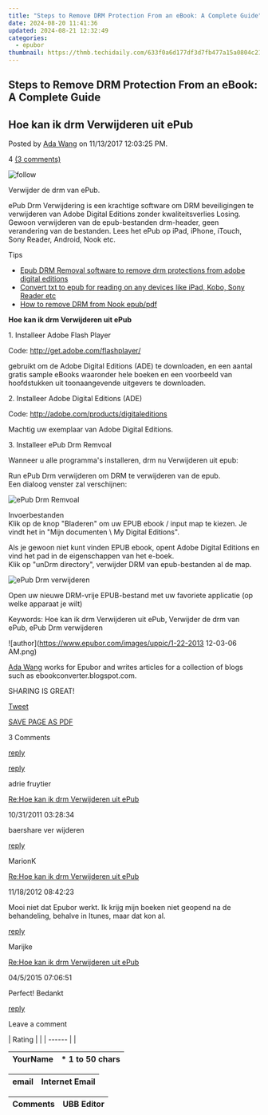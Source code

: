 ```yaml
---
title: "Steps to Remove DRM Protection From an eBook: A Complete Guide"
date: 2024-08-20 11:41:36
updated: 2024-08-21 12:32:49
categories:
  - epubor
thumbnail: https://thmb.techidaily.com/633f0a6d177df3d7fb477a15a0804c21edff9926ab23c2607a0458a0d217d945.jpeg
---
```


## Steps to Remove DRM Protection From an eBook: A Complete Guide

## Hoe kan ik drm Verwijderen uit ePub

Posted by [Ada Wang](https://plus.google.com/+AdaWang/posts) on 11/13/2017 12:03:25 PM.

4 [(3 comments)](http://www.epubor.com/#comment-area) 



![follow](http://www.epubor.com/images/follow.png)

Verwijder de drm van ePub.

ePub Drm Verwijdering is een krachtige software om DRM beveiligingen te verwijderen van Adobe Digital Editions zonder kwaliteitsverlies Losing. Gewoon verwijderen van de epub-bestanden drm-header, geen verandering van de bestanden. Lees het ePub op iPad, iPhone, iTouch, Sony Reader, Android, Nook etc. 

[](https://tools.techidaily.com/epubor/ultimate/) [](https://tools.techidaily.com/epubor/ultimate/) 

Tips

* [Epub DRM Removal software to remove drm protections from adobe digital editions](https://tools.techidaily.com/epubor/products/)
* [Convert txt to epub for reading on any devices like iPad, Kobo, Sony Reader etc](https://tools.techidaily.com/epubor/products/)
* [How to remove DRM from Nook epub/pdf](https://tools.techidaily.com/epubor/nook-drm-removal/)

**Hoe kan ik drm Verwijderen uit ePub**  
  
1\. Installeer Adobe Flash Player   
  
Code: http://get.adobe.com/flashplayer/   
  
gebruikt om de Adobe Digital Editions (ADE) te downloaden, en een aantal gratis sample eBooks waaronder hele boeken en een voorbeeld van hoofdstukken uit toonaangevende uitgevers te downloaden.   

2\. Installeer Adobe Digital Editions (ADE)   
  
Code: http://adobe.com/products/digitaleditions   
  
Machtig uw exemplaar van Adobe Digital Editions.   
  
3\. Installeer ePub Drm Remvoal   
  
Wanneer u alle programma's installeren, drm nu Verwijderen uit epub:   
  
Run ePub Drm verwijderen om DRM te verwijderen van de epub.   
Een dialoog venster zal verschijnen:   
  
![ePub Drm Remvoal](https://www.epubor.com/images/epubdrmremoval.jpg "ePub Drm Removal")  
  
Invoerbestanden   
Klik op de knop "Bladeren" om uw EPUB ebook / input map te kiezen. Je vindt het in "Mijn documenten \\ My Digital Editions".   
  
Als je gewoon niet kunt vinden EPUB ebook, opent Adobe Digital Editions en vind het pad in de eigenschappen van het e-boek.   
Klik op "unDrm directory", verwijder DRM van epub-bestanden al de map.   
  
![ePub Drm verwijderen](https://www.epubor.com/images/epubdrmremoval1.jpg "ePub Drm verwijderen")  
  
Open uw nieuwe DRM-vrije EPUB-bestand met uw favoriete applicatie (op welke apparaat je wilt)

[](https://tools.techidaily.com/epubor/ultimate/) [](https://tools.techidaily.com/epubor/ultimate/) 

Keywords: Hoe kan ik drm Verwijderen uit ePub, Verwijder de drm van ePub, ePub Drm verwijderen

![author](https://www.epubor.com/images/uppic/1-22-2013 12-03-06 AM.png)

[Ada Wang](https://plus.google.com/+AdaWang/posts) works for Epubor and writes articles for a collection of blogs such as ebookconverter.blogspot.com.

SHARING IS GREAT!

[Tweet](https://twitter.com/share) 

[SAVE PAGE AS PDF](https://tools.techidaily.com/epubor/products/) 



3 Comments

[reply](https://tools.techidaily.com/epubor/products/) 

[reply](https://tools.techidaily.com/epubor/products/) 

adrie fruytier

[Re:Hoe kan ik drm Verwijderen uit ePub](https://tools.techidaily.com/epubor/products/)

10/31/2011 03:28:34

baershare ver wijderen

[reply](https://tools.techidaily.com/epubor/products/) 

MarionK

[Re:Hoe kan ik drm Verwijderen uit ePub](https://tools.techidaily.com/epubor/products/)

11/18/2012 08:42:23

Mooi niet dat Epubor werkt. Ik krijg mijn boeken niet geopend na de behandeling, behalve in Itunes, maar dat kon al.

[reply](https://tools.techidaily.com/epubor/products/) 

Marijke

[Re:Hoe kan ik drm Verwijderen uit ePub](https://tools.techidaily.com/epubor/products/)

04/5/2015 07:06:51

Perfect! Bedankt

[reply](https://tools.techidaily.com/epubor/products/) 

Leave a comment

| Rating |  |
| ------ |  |

| YourName | \*  1 to 50 chars |
| -------- | ----------------- |

| email | Internet Email |
| ----- | -------------- |

| Comments | UBB Editor |
| -------- | ---------- |

<ins class="adsbygoogle"
     style="display:block"
     data-ad-format="autorelaxed"
     data-ad-client="ca-pub-7571918770474297"
     data-ad-slot="1223367746"></ins>



<ins class="adsbygoogle"
     style="display:block"
     data-ad-client="ca-pub-7571918770474297"
     data-ad-slot="8358498916"
     data-ad-format="auto"
     data-full-width-responsive="true"></ins>
